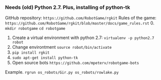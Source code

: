 ### Needs (old) Python 2.7. Plus, installing of python-tk

GitHub repository: `https://github.com/RobotGame/rgkit`
Rules of the game: `https://github.com/RobotGame/rgkit/blob/master/docs/game_rules.rst`
0. `mkdir robotgame` `cd robotgame`
1. Create a virtual environment with python 2.7: `virtualenv -p python2.7 robot`
2. Change environtment `source robot/bin/activate`
3. `pip install rgkit`
4. `sudo apt-get install python-tk`
5. Open source bots `https://github.com/mpeterv/robotgame-bots`

Example. `rgrun os_robots/Gir.py os_robots/rowlake.py`
